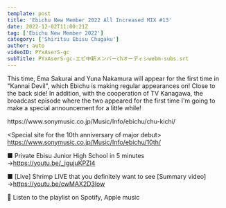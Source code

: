 ```yaml
---
template: post
title: 'Ebichu New Member 2022 All Increased MIX #13'
date: 2022-12-02T11:00:21Z
tag: ['Ebichu New Member 2022']
category: ['Shiritsu Ebisu Chugaku']
author: auto 
videoID: PYxAserS-gc
subTitle: PYxAserS-gc-エビ中新メンバーchオーディシwebm-subs.srt
---
```

This time, Ema Sakurai and Yuna Nakamura will appear for the first time in "Kannai Devil", which Ebichu is making regular appearances on! Close to the back side!
In addition, with the cooperation of TV Kanagawa, the broadcast episode where the two appeared for the first time
I'm going to make a special announcement for a little while!

<Nakayoshi Special Site>
https://www.sonymusic.co.jp/Music/Info/ebichu/chu-kichi/

<Special site for the 10th anniversary of major debut>
https://www.sonymusic.co.jp/Music/Info/ebichu/10th/

■ Private Ebisu Junior High School in 5 minutes
→https://youtu.be/_jgujuKPZl4

■ [Live] Shrimp LIVE that you definitely want to see [Summary video]
→https://youtu.be/cwMAX2D3low

🎵 Listen to the playlist on Spotify, Apple music

